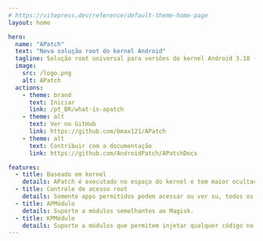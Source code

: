 ```yaml
---
# https://vitepress.dev/reference/default-theme-home-page
layout: home

hero:
  name: "APatch"
  text: "Nova solução root do kernel Android"
  tagline: Solução root universal para versões do kernel Android 3.18 - 6.1
  image:
    src: /logo.png
    alt: APatch
  actions:
    - theme: brand
      text: Iniciar
      link: /pt_BR/what-is-apatch
    - theme: alt
      text: Ver no GitHub
      link: https://github.com/bmax121/APatch
    - theme: alt
      text: Contribuir com a documentação
      link: https://github.com/AndroidPatch/APatchDocs

features:
  - title: Baseado em kernel
    details: APatch é executado no espaço do kernel e tem maior ocultação e controle do que o espaço do usuário root.
  - title: Controle de acesso root
    details: Somente apps permitidos podem acessar ou ver su, todos os outros apps não estão cientes disso.
  - title: APMódulo
    details: Suporte a módulos semelhantes ao Magisk.
  - title: KPMódulo
    details: Suporte a módulos que permitem injetar qualquer código no kernel (Fornece as funções do kernel inline-hook e syscall-table-hook).
---
```

